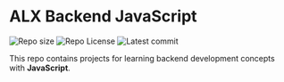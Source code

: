 # ALX Backend JavaScript

![Repo size](https://img.shields.io/github/repo-size/Icetom30/alx-backend-javascript)
![Repo License](https://img.shields.io/github/license/Icetom30/alx-backend-javascript.svg)
![Latest commit](https://img.shields.io/github/last-commit/Icetom30/alx-backend-javascript/main?style=round-square)

This repo contains projects for learning backend development concepts with __JavaScript__.
